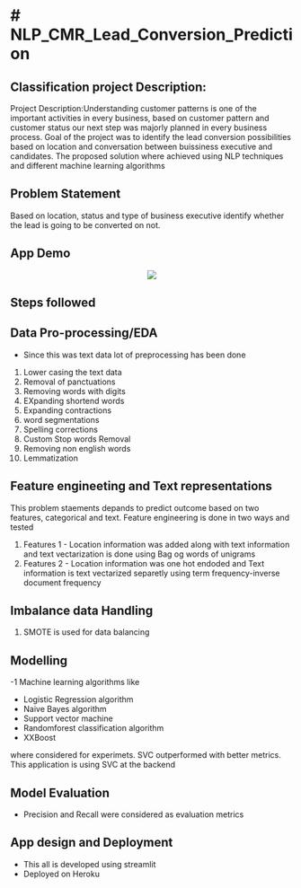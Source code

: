 

# # NLP_CMR_Lead_Conversion_Prediction

## **Classification project Description**:
Project Description:Understanding customer patterns is one of the important activities in
every business, based on customer pattern and customer status our next step was majorly
planned in every business process. Goal of the project was to identify the lead conversion possibilities based on location and conversation between buissiness executive and candidates. The proposed solution where achieved using NLP techniques and different machine learning algorithms

## **Problem Statement**
Based on location, status and type of business executive identify whether the lead is going to be converted on not.
## **App Demo**
<div align='center'>
<img src="https://github.com/bhanu0925/NLP_CMR_Lead_Conversion_Prediction/blob/main/CMR.gif">
</div>

## **Steps followed**

## **Data Pro-processing/EDA**

- Since this was text data lot of preprocessing has been done

1. Lower casing the text data
2. Removal of panctuations
3. Removing words with digits
4. EXpanding shortend words
5. Expanding contractions
6. word segmentations
7. Spelling corrections
8. Custom Stop words Removal
9. Removing non english words
10. Lemmatization

## **Feature engineeting and Text representations**
This problem staements depands to predict outcome based on two features, categorical and text.
Feature engineering is done in two ways and tested

1. Features 1 - Location information was added along with text information and text vectarization is done using Bag og words of unigrams
3. Features 2 - Location information was one hot endoded and Text information is text vectarized separetly using term frequency-inverse document frequency

## **Imbalance data Handling**

1. SMOTE is used for data balancing

## **Modelling**

-1 Machine learning algorithms like 
 - Logistic Regression algorithm
 - Naive Bayes algorithm
 - Support vector machine
 - Randomforest classification algorithm
 - XXBoost 

 where considered for experimets.
 SVC outperformed with better metrics. This application is using SVC at the backend

## **Model Evaluation**

 - Precision and Recall were considered as evaluation metrics 

## **App design and Deployment**

 - This all is developed using streamlit
 - Deployed on Heroku


